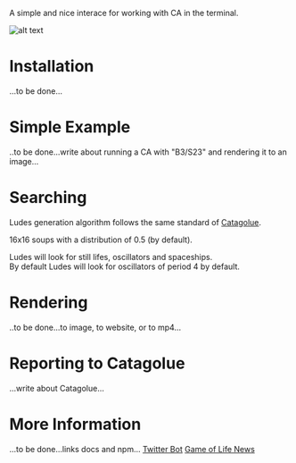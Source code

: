 A simple and nice interace for working with CA in the terminal.

![alt text](http://www.conwaylife.com/w/images/3/31/Pentadecathlon.gif "Pentadecathlon")

# Installation
...to be done...

# Simple Example
..to be done...write about running a CA with "B3/S23" and rendering it to an image...

# Searching
Ludes generation algorithm follows the same standard of [Catagolue](http://www.conwaylife.com/wiki/Catagolue).
  
16x16 soups with a distribution of 0.5 (by default).  

Ludes will look for still lifes, oscillators and spaceships.  
By default Ludes will look for oscillators of period 4 by default.  

# Rendering
..to be done...to image, to website, or to mp4...

# Reporting to Catagolue
...write about Catagolue...


# More Information
...to be done...links docs and npm...
[Twitter Bot](https://twitter.com/conwaylifebot)
[Game of Life News](https://twitter.com/conwaylife)